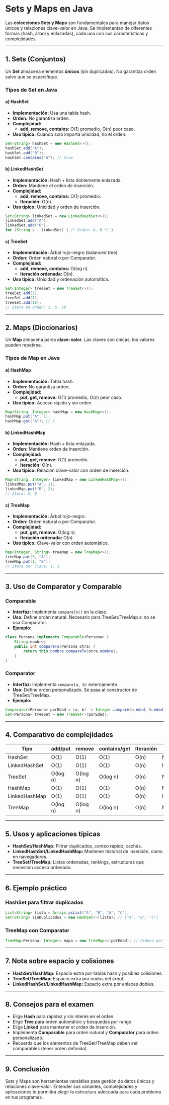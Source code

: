 # Sets y Maps en Java

Las **colecciones Sets y Maps** son fundamentales para manejar datos únicos y relaciones clave-valor en Java. Se implementan de diferentes formas (hash, árbol y enlazadas), cada una con sus características y complejidades.

---

## 1. Sets (Conjuntos)

Un **Set** almacena elementos **únicos** (sin duplicados). No garantiza orden salvo que se especifique.

### Tipos de Set en Java

#### a) HashSet

- **Implementación:** Usa una tabla hash.
- **Orden:** No garantiza orden.
- **Complejidad:**
  - **add, remove, contains:** O(1) promedio, O(n) peor caso.
- **Uso típico:** Cuando solo importa unicidad, no el orden.

```java
Set<String> hashSet = new HashSet<>();
hashSet.add("A");
hashSet.add("B");
hashSet.contains("A"); // true
```

#### b) LinkedHashSet

- **Implementación:** Hash + lista doblemente enlazada.
- **Orden:** Mantiene el orden de inserción.
- **Complejidad:**
  - **add, remove, contains:** O(1) promedio.
  - **Iteración:** O(n).
- **Uso típico:** Unicidad y orden de inserción.

```java
Set<String> linkedSet = new LinkedHashSet<>();
linkedSet.add("A");
linkedSet.add("B");
for (String s : linkedSet) { /* Orden: A, B */ }
```

#### c) TreeSet

- **Implementación:** Árbol rojo-negro (balanced tree).
- **Orden:** Orden natural o por Comparator.
- **Complejidad:**
  - **add, remove, contains:** O(log n).
  - **Iteración ordenada:** O(n).
- **Uso típico:** Unicidad y ordenación automática.

```java
Set<Integer> treeSet = new TreeSet<>();
treeSet.add(5);
treeSet.add(1);
treeSet.add(10);
// Itera en orden: 1, 5, 10
```

---

## 2. Maps (Diccionarios)

Un **Map** almacena pares **clave-valor**. Las claves son únicas; los valores pueden repetirse.

### Tipos de Map en Java

#### a) HashMap

- **Implementación:** Tabla hash.
- **Orden:** No garantiza orden.
- **Complejidad:**
  - **put, get, remove:** O(1) promedio, O(n) peor caso.
- **Uso típico:** Acceso rápido y sin orden.

```java
Map<String, Integer> hashMap = new HashMap<>();
hashMap.put("A", 1);
hashMap.get("A"); // 1
```

#### b) LinkedHashMap

- **Implementación:** Hash + lista enlazada.
- **Orden:** Mantiene orden de inserción.
- **Complejidad:**
  - **put, get, remove:** O(1) promedio.
  - **Iteración:** O(n).
- **Uso típico:** Relación clave-valor con orden de inserción.

```java
Map<String, Integer> linkedMap = new LinkedHashMap<>();
linkedMap.put("A", 1);
linkedMap.put("B", 2);
// Itera: A, B
```

#### c) TreeMap

- **Implementación:** Árbol rojo-negro.
- **Orden:** Orden natural o por Comparator.
- **Complejidad:**
  - **put, get, remove:** O(log n).
  - **Iteración ordenada:** O(n).
- **Uso típico:** Clave-valor con orden automático.

```java
Map<Integer, String> treeMap = new TreeMap<>();
treeMap.put(3, "A");
treeMap.put(1, "B");
// Itera por clave: 1, 3
```

---

## 3. Uso de Comparator y Comparable

### Comparable

- **Interfaz:** Implementa `compareTo()` en la clase.
- **Uso:** Define orden natural. Necesario para TreeSet/TreeMap si no se usa Comparator.
- **Ejemplo:**

```java
class Persona implements Comparable<Persona> {
    String nombre;
    public int compareTo(Persona otra) {
        return this.nombre.compareTo(otra.nombre);
    }
}
```

### Comparator

- **Interfaz:** Implementa `compare(a, b)` externamente.
- **Uso:** Define orden personalizado. Se pasa al constructor de TreeSet/TreeMap.
- **Ejemplo:**

```java
Comparator<Persona> porEdad = (a, b) -> Integer.compare(a.edad, b.edad);
Set<Persona> treeSet = new TreeSet<>(porEdad);
```

---

## 4. Comparativo de complejidades

| Tipo           | add/put | remove | contains/get | Iteración | Orden                 |
|----------------|---------|--------|--------------|-----------|-----------------------|
| HashSet        | O(1)    | O(1)   | O(1)         | O(n)      | No                    |
| LinkedHashSet  | O(1)    | O(1)   | O(1)         | O(n)      | Inserción             |
| TreeSet        | O(log n)| O(log n)| O(log n)     | O(n)      | Natural/Comparator    |
| HashMap        | O(1)    | O(1)   | O(1)         | O(n)      | No                    |
| LinkedHashMap  | O(1)    | O(1)   | O(1)         | O(n)      | Inserción             |
| TreeMap        | O(log n)| O(log n)| O(log n)     | O(n)      | Natural/Comparator    |

---

## 5. Usos y aplicaciones típicas

- **HashSet/HashMap:** Filtrar duplicados, conteo rápido, cachés.
- **LinkedHashSet/LinkedHashMap:** Mantener historial de inserción, como en navegadores.
- **TreeSet/TreeMap:** Listas ordenadas, rankings, estructuras que necesitan acceso ordenado.

---

## 6. Ejemplo práctico

### HashSet para filtrar duplicados

```java
List<String> lista = Arrays.asList("A", "B", "A", "C");
Set<String> sinDuplicados = new HashSet<>(lista); // ["A", "B", "C"]
```

### TreeMap con Comparator

```java
TreeMap<Persona, Integer> mapa = new TreeMap<>(porEdad); // Ordena por edad
```

---

## 7. Nota sobre espacio y colisiones

- **HashSet/HashMap:** Espacio extra por tablas hash y posibles colisiones.
- **TreeSet/TreeMap:** Espacio extra por nodos del árbol.
- **LinkedHashSet/LinkedHashMap:** Espacio extra por enlaces dobles.

---

## 8. Consejos para el examen

- Elige **Hash** para rapidez y sin interés en el orden.
- Elige **Tree** para orden automático y búsquedas por rango.
- Elige **Linked** para mantener el orden de inserción.
- Implementa **Comparable** para orden natural y **Comparator** para orden personalizado.
- Recuerda que los elementos de TreeSet/TreeMap deben ser comparables (tener orden definido).

---

## 9. Conclusión

Sets y Maps son herramientas versátiles para gestión de datos únicos y relaciones clave-valor. Entender sus variantes, complejidades y aplicaciones te permitirá elegir la estructura adecuada para cada problema en tus programas.